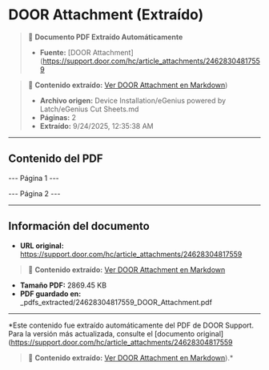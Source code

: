 # DOOR Attachment (Extraído)

> 📄 **Documento PDF Extraído Automáticamente**
> - **Fuente:** [DOOR Attachment](https://support.door.com/hc/article_attachments/24628304817559

> 📄 **Contenido extraído:** [Ver DOOR Attachment en Markdown](./24628304817559_DOOR_Attachment_extracted.md))
> - **Archivo origen:** Device Installation/eGenius powered by Latch/eGenius Cut Sheets.md
> - **Páginas:** 2
> - **Extraído:** 9/24/2025, 12:35:38 AM

---

## Contenido del PDF


--- Página 1 ---

--- Página 2 ---


---

## Información del documento

- **URL original:** https://support.door.com/hc/article_attachments/24628304817559

> 📄 **Contenido extraído:** [Ver DOOR Attachment en Markdown](./24628304817559_DOOR_Attachment_extracted.md)
- **Tamaño PDF:** 2869.45 KB
- **PDF guardado en:** _pdfs_extracted/24628304817559_DOOR_Attachment.pdf

---

*Este contenido fue extraído automáticamente del PDF de DOOR Support. Para la versión más actualizada, consulte el [documento original](https://support.door.com/hc/article_attachments/24628304817559

> 📄 **Contenido extraído:** [Ver DOOR Attachment en Markdown](./24628304817559_DOOR_Attachment_extracted.md)).*
